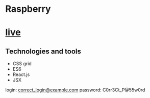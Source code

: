 # Raspberry

# [live](https://jakistrom.github.io/raspberry_jmr)

## Technologies and tools

* CSS grid
* ES6
* React.js
* JSX

login: correct_login@example.com
password: C0rr3Ct_P@55w0rd